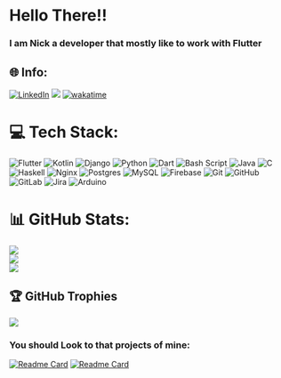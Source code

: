 # Hello There!! 
### I am Nick a developer that mostly like to work with Flutter

## 🌐 Info:
[![LinkedIn](https://img.shields.io/badge/LinkedIn-%230077B5.svg?logo=linkedin&logoColor=white)](https://linkedin.com/in/nikolas-ntermaris) 
[![](https://visitcount.itsvg.in/api?id=nicknt&icon=2&color=0)](https://visitcount.itsvg.in)
[![wakatime](https://wakatime.com/badge/user/b78796be-3cde-4c01-985e-f83f52f93069.svg)](https://wakatime.com/@b78796be-3cde-4c01-985e-f83f52f93069)

# 💻 Tech Stack:
![Flutter](https://img.shields.io/badge/Flutter-%2302569B.svg?style=for-the-badge&logo=Flutter&logoColor=white) ![Kotlin](https://img.shields.io/badge/kotlin-%237F52FF.svg?style=for-the-badge&logo=kotlin&logoColor=white) ![Django](https://img.shields.io/badge/django-%23092E20.svg?style=for-the-badge&logo=django&logoColor=white) ![Python](https://img.shields.io/badge/python-3670A0?style=for-the-badge&logo=python&logoColor=ffdd54) ![Dart](https://img.shields.io/badge/dart-%230175C2.svg?style=for-the-badge&logo=dart&logoColor=white) ![Bash Script](https://img.shields.io/badge/bash_script-%23121011.svg?style=for-the-badge&logo=gnu-bash&logoColor=white) ![Java](https://img.shields.io/badge/java-%23ED8B00.svg?style=for-the-badge&logo=openjdk&logoColor=white) ![C](https://img.shields.io/badge/c-%2300599C.svg?style=for-the-badge&logo=c&logoColor=white) ![Haskell](https://img.shields.io/badge/Haskell-5e5086?style=for-the-badge&logo=haskell&logoColor=white) ![Nginx](https://img.shields.io/badge/nginx-%23009639.svg?style=for-the-badge&logo=nginx&logoColor=white) ![Postgres](https://img.shields.io/badge/postgres-%23316192.svg?style=for-the-badge&logo=postgresql&logoColor=white) ![MySQL](https://img.shields.io/badge/mysql-4479A1.svg?style=for-the-badge&logo=mysql&logoColor=white) ![Firebase](https://img.shields.io/badge/firebase-a08021?style=for-the-badge&logo=firebase&logoColor=ffcd34) ![Git](https://img.shields.io/badge/git-%23F05033.svg?style=for-the-badge&logo=git&logoColor=white) ![GitHub](https://img.shields.io/badge/github-%23121011.svg?style=for-the-badge&logo=github&logoColor=white) ![GitLab](https://img.shields.io/badge/gitlab-%23181717.svg?style=for-the-badge&logo=gitlab&logoColor=white) ![Jira](https://img.shields.io/badge/jira-%230A0FFF.svg?style=for-the-badge&logo=jira&logoColor=white) ![Arduino](https://img.shields.io/badge/-Arduino-00979D?style=for-the-badge&logo=Arduino&logoColor=white)
# 📊 GitHub Stats:
![](https://github-readme-stats.vercel.app/api?username=nicknt&theme=dark&hide_border=true&include_all_commits=true&count_private=true)<br/>
![](https://github-readme-streak-stats.herokuapp.com/?user=nicknt&theme=dark&hide_border=true)<br/>
![](https://github-readme-stats.vercel.app/api/top-langs/?username=nicknt&theme=dark&hide_border=true&include_all_commits=true&count_private=true&layout=compact)

## 🏆 GitHub Trophies
![](https://github-profile-trophy.vercel.app/?username=nicknt&theme=radical&no-frame=true&no-bg=true&margin-w=4)


### You should Look to that projects of mine:

[![Readme Card](https://github-readme-stats.vercel.app/api/pin/?username=NickNterm&repo=StudentRestaurantUOI&theme=gruvbox)](https://github.com/NickNterm/StudentRestaurantUOI)
[![Readme Card](https://github-readme-stats.vercel.app/api/pin/?username=NickNterm&repo=PowerOffNotifier&theme=gruvbox)](https://github.com/NickNterm/PowerOffNotifier)
